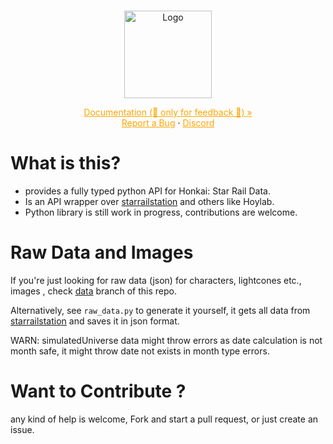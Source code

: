 <br />
<p align="center">
  <a href="https://github.com/reko-beep/hsr-data">
    <img src="https://raw.githubusercontent.com/reko-beep/hsr-data/dev/logo.png?raw=true" alt="Logo" width="140" height="140">
  </a>
<!-- 
   <h3 align="center">hsr-data</h3> -->

  <p align="center">
    <!-- Fully typed python API for Honkai: Star Rail's Data
    <br /> -->
    <a style="color: orange" href="https://reko-beep.githubpages.io/hsr-data">Documentation (🚧 only for feedback 🚧) »</strong></a>
    <br />
    <a style="color: orange"  href="https://github.com/reko-beep/hsr-data/issues">Report a Bug</a>
    ·
    <a style="color: orange"  href="https://discord.gg/sanctuarypk">Discord</a>
  </p>
</p>




# What is this?

* provides a fully typed python API for Honkai: Star Rail Data.
* Is an API wrapper over [starrailstation](https://starrailstation.com) and others like Hoylab.
* Python library is still work in progress, contributions are welcome.

# Raw Data and Images

If you're just looking for raw data (json) for characters, lightcones etc.,  images , check [data](https://github.com/reko-beep/hsr-data/tree/data) branch of this repo.

Alternatively, see ```raw_data.py``` to generate it yourself, it gets all data from [starrailstation](https://starrailstation.com/) and saves it in json format.

WARN: simulatedUniverse data might throw errors as date calculation is not month safe, it might throw date not exists in month type errors.


# Want to Contribute ?

any kind of help is welcome,
Fork and start a pull request, or just create an issue.

